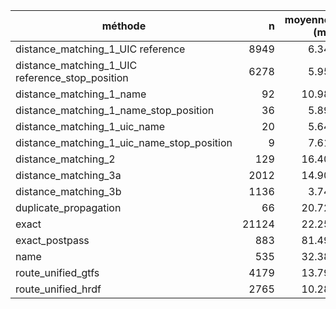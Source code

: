 | méthode | n | moyenne (m) | médiane (m) | p90 | p95 | p99 | ≤10m | ≤20m | ≤50m | ≤100m |
|---|---:|---:|---:|---:|---:|---:|---:|---:|---:|---:|
| distance_matching_1_UIC reference | 8949 | 6.34 | 5.32 | 11.27 | 14.60 | 24.65 | 86.0% | 98.0% | 100.0% | 100.0% |
| distance_matching_1_UIC reference_stop_position | 6278 | 5.95 | 5.08 | 10.05 | 12.86 | 22.90 | 89.8% | 98.5% | 100.0% | 100.0% |
| distance_matching_1_name | 92 | 10.98 | 8.29 | 21.54 | 28.04 | 43.44 | 64.1% | 87.0% | 100.0% | 100.0% |
| distance_matching_1_name_stop_position | 36 | 5.89 | 4.71 | 12.43 | 13.98 | 17.34 | 80.6% | 100.0% | 100.0% | 100.0% |
| distance_matching_1_uic_name | 20 | 5.64 | 3.99 | 12.53 | 12.99 | 17.91 | 85.0% | 100.0% | 100.0% | 100.0% |
| distance_matching_1_uic_name_stop_position | 9 | 7.61 | 3.38 | 14.35 | 24.99 | 33.51 | 88.9% | 88.9% | 100.0% | 100.0% |
| distance_matching_2 | 129 | 16.40 | 12.66 | 38.35 | 40.89 | 45.71 | 44.2% | 67.4% | 100.0% | 100.0% |
| distance_matching_3a | 2012 | 14.90 | 8.49 | 40.81 | 46.04 | 49.36 | 55.4% | 73.0% | 100.0% | 100.0% |
| distance_matching_3b | 1136 | 3.74 | 3.32 | 6.93 | 8.09 | 10.22 | 98.9% | 100.0% | 100.0% | 100.0% |
| duplicate_propagation | 66 | 20.72 | 8.62 | 42.97 | 79.21 | 160.40 | 56.1% | 78.8% | 90.9% | 95.5% |
| exact | 21124 | 22.25 | 9.09 | 51.21 | 82.52 | 206.84 | 53.7% | 74.5% | 89.7% | 96.4% |
| exact_postpass | 883 | 81.49 | 57.87 | 154.19 | 222.73 | 389.37 | 15.6% | 27.3% | 41.3% | 75.2% |
| name | 535 | 32.38 | 11.91 | 71.02 | 124.00 | 300.58 | 44.5% | 63.7% | 84.7% | 92.5% |
| route_unified_gtfs | 4179 | 13.79 | 9.71 | 32.79 | 40.55 | 48.04 | 51.4% | 76.7% | 100.0% | 100.0% |
| route_unified_hrdf | 2765 | 10.28 | 7.20 | 22.70 | 30.74 | 44.92 | 65.5% | 86.8% | 100.0% | 100.0% |